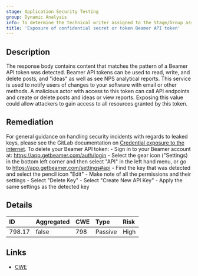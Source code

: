 ```yaml
---
stage: Application Security Testing
group: Dynamic Analysis
info: To determine the technical writer assigned to the Stage/Group associated with this page, see https://handbook.gitlab.com/handbook/product/ux/technical-writing/#assignments
title: 'Exposure of confidential secret or token Beamer API token'
---
```


## Description

The response body contains content that matches the pattern of a Beamer API token was detected. Beamer API tokens can be used to read, write, and delete posts, and "ideas" as well as see NPS analytical reports. This service is used to notify users of changes to your software with email or other methods. A malicious actor with access to this token can call API endpoints and create or delete posts and ideas or view reports.
Exposing this value could allow attackers to gain access to all resources granted by this token.

## Remediation

For general guidance on handling security incidents with regards to leaked keys, please see the GitLab documentation on [Credential exposure to the internet](../../../../../security/responding_to_security_incidents.md#credential-exposure-to-public-internet). To delete your Beamer API token: - Sign in to your Beamer account at: <https://app.getbeamer.com/auth/login> - Select the gear icon ("Settings) in the bottom left corner and then select "API" in the left hand menu, or go to <https://app.getbeamer.com/settings#api> - Find the key that was detected and select the pencil icon "Edit" - Make note of all the permissions and their settings - Select "Delete Key" - Select "Create New API Key" - Apply the same settings as the detected key

## Details

| ID | Aggregated | CWE | Type | Risk |
|:---|:-----------|:----|:-----|:-----|
| 798.17 | false | 798 | Passive | High |

## Links

- [CWE](https://cwe.mitre.org/data/definitions/798.html)
